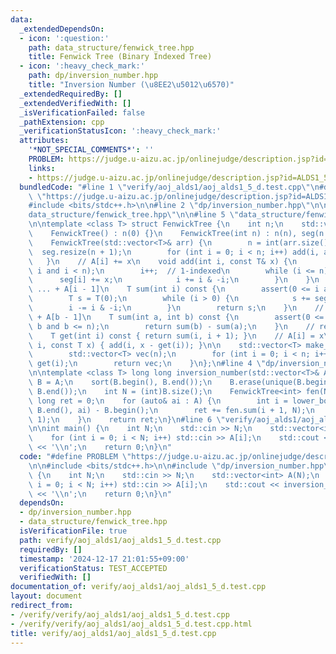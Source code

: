 ```yaml
---
data:
  _extendedDependsOn:
  - icon: ':question:'
    path: data_structure/fenwick_tree.hpp
    title: Fenwick Tree (Binary Indexed Tree)
  - icon: ':heavy_check_mark:'
    path: dp/inversion_number.hpp
    title: "Inversion Number (\u8EE2\u5012\u6570)"
  _extendedRequiredBy: []
  _extendedVerifiedWith: []
  _isVerificationFailed: false
  _pathExtension: cpp
  _verificationStatusIcon: ':heavy_check_mark:'
  attributes:
    '*NOT_SPECIAL_COMMENTS*': ''
    PROBLEM: https://judge.u-aizu.ac.jp/onlinejudge/description.jsp?id=ALDS1_5_D
    links:
    - https://judge.u-aizu.ac.jp/onlinejudge/description.jsp?id=ALDS1_5_D
  bundledCode: "#line 1 \"verify/aoj_alds1/aoj_alds1_5_d.test.cpp\"\n#define PROBLEM\
    \ \"https://judge.u-aizu.ac.jp/onlinejudge/description.jsp?id=ALDS1_5_D\"\n\n\
    #include <bits/stdc++.h>\n\n#line 2 \"dp/inversion_number.hpp\"\n\n#line 2 \"\
    data_structure/fenwick_tree.hpp\"\n\n#line 5 \"data_structure/fenwick_tree.hpp\"\
    \n\ntemplate <class T> struct FenwickTree {\n    int n;\n    std::vector<T> seg;\n\
    \    FenwickTree() : n(0) {}\n    FenwickTree(int n) : n(n), seg(n + 1, 0) {}\n\
    \    FenwickTree(std::vector<T>& arr) {\n        n = int(arr.size());\n      \
    \  seg.resize(n + 1);\n        for (int i = 0; i < n; i++) add(i, arr[i]);\n \
    \   }\n    // A[i] += x\n    void add(int i, const T& x) {\n        assert(0 <=\
    \ i and i < n);\n        i++;  // 1-indexed\n        while (i <= n) {\n      \
    \      seg[i] += x;\n            i += i & -i;\n        }\n    }\n    // A[0] +\
    \ ... + A[i - 1]\n    T sum(int i) const {\n        assert(0 <= i and i <= n);\n\
    \        T s = T(0);\n        while (i > 0) {\n            s += seg[i];\n    \
    \        i -= i & -i;\n        }\n        return s;\n    }\n    // A[a] + ...\
    \ + A[b - 1]\n    T sum(int a, int b) const {\n        assert(0 <= a and a <=\
    \ b and b <= n);\n        return sum(b) - sum(a);\n    }\n    // return A[i]\n\
    \    T get(int i) const { return sum(i, i + 1); }\n    // A[i] = x\n    void set(int\
    \ i, const T x) { add(i, x - get(i)); }\n\n    std::vector<T> make_vector() {\n\
    \        std::vector<T> vec(n);\n        for (int i = 0; i < n; i++) vec[i] =\
    \ get(i);\n        return vec;\n    }\n};\n#line 4 \"dp/inversion_number.hpp\"\
    \n\ntemplate <class T> long long inversion_number(std::vector<T>& A) {\n    auto\
    \ B = A;\n    sort(B.begin(), B.end());\n    B.erase(unique(B.begin(), B.end()),\
    \ B.end());\n    int N = (int)B.size();\n    FenwickTree<int> fen(N);\n    long\
    \ long ret = 0;\n    for (auto& ai : A) {\n        int i = lower_bound(B.begin(),\
    \ B.end(), ai) - B.begin();\n        ret += fen.sum(i + 1, N);\n        fen.add(i,\
    \ 1);\n    }\n    return ret;\n}\n#line 6 \"verify/aoj_alds1/aoj_alds1_5_d.test.cpp\"\
    \n\nint main() {\n    int N;\n    std::cin >> N;\n    std::vector<int> A(N);\n\
    \    for (int i = 0; i < N; i++) std::cin >> A[i];\n    std::cout << inversion_number<int>(A)\
    \ << '\\n';\n    return 0;\n}\n"
  code: "#define PROBLEM \"https://judge.u-aizu.ac.jp/onlinejudge/description.jsp?id=ALDS1_5_D\"\
    \n\n#include <bits/stdc++.h>\n\n#include \"dp/inversion_number.hpp\"\n\nint main()\
    \ {\n    int N;\n    std::cin >> N;\n    std::vector<int> A(N);\n    for (int\
    \ i = 0; i < N; i++) std::cin >> A[i];\n    std::cout << inversion_number<int>(A)\
    \ << '\\n';\n    return 0;\n}\n"
  dependsOn:
  - dp/inversion_number.hpp
  - data_structure/fenwick_tree.hpp
  isVerificationFile: true
  path: verify/aoj_alds1/aoj_alds1_5_d.test.cpp
  requiredBy: []
  timestamp: '2024-12-17 21:01:55+09:00'
  verificationStatus: TEST_ACCEPTED
  verifiedWith: []
documentation_of: verify/aoj_alds1/aoj_alds1_5_d.test.cpp
layout: document
redirect_from:
- /verify/verify/aoj_alds1/aoj_alds1_5_d.test.cpp
- /verify/verify/aoj_alds1/aoj_alds1_5_d.test.cpp.html
title: verify/aoj_alds1/aoj_alds1_5_d.test.cpp
---
```

